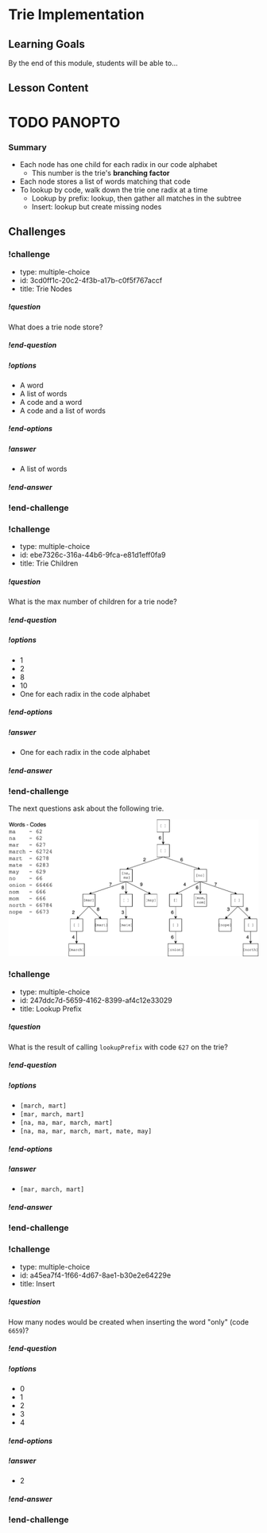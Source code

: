 # Trie Implementation

## Learning Goals

By the end of this module, students will be able to...

## Lesson Content

# TODO PANOPTO

### Summary

- Each node has one child for each radix in our code alphabet
    - This number is the trie's **branching factor**
- Each node stores a list of words matching that code
- To lookup by code, walk down the trie one radix at a time
    - Lookup by prefix: lookup, then gather all matches in the subtree
    - Insert: lookup but create missing nodes

## Challenges

<!-- >>>>>>>>>>>>>>>>>>>>>> BEGIN CHALLENGE >>>>>>>>>>>>>>>>>>>>>> -->
<!-- Replace everything in square brackets [] and remove brackets  -->

### !challenge

* type: multiple-choice
* id: 3cd0ff1c-20c2-4f3b-a17b-c0f5f767accf
* title: Trie Nodes

##### !question

What does a trie node store?

##### !end-question

##### !options

* A word
* A list of words
* A code and a word
* A code and a list of words

##### !end-options

##### !answer

* A list of words

##### !end-answer

### !end-challenge

<!-- ======================= END CHALLENGE ======================= -->
<!-- >>>>>>>>>>>>>>>>>>>>>> BEGIN CHALLENGE >>>>>>>>>>>>>>>>>>>>>> -->
<!-- Replace everything in square brackets [] and remove brackets  -->

### !challenge

* type: multiple-choice
* id: ebe7326c-316a-44b6-9fca-e81d1eff0fa9
* title: Trie Children

##### !question

What is the max number of children for a trie node?

##### !end-question

##### !options

* 1
* 2
* 8
* 10
* One for each radix in the code alphabet

##### !end-options

##### !answer

* One for each radix in the code alphabet

##### !end-answer

### !end-challenge

<!-- ======================= END CHALLENGE ======================= -->

The next questions ask about the following trie.

![](images/trie-lookup-question.png)

<!-- >>>>>>>>>>>>>>>>>>>>>> BEGIN CHALLENGE >>>>>>>>>>>>>>>>>>>>>> -->
<!-- Replace everything in square brackets [] and remove brackets  -->

### !challenge

* type: multiple-choice
* id: 247ddc7d-5659-4162-8399-af4c12e33029
* title: Lookup Prefix

##### !question

What is the result of calling `lookupPrefix` with code `627` on the trie?

##### !end-question

##### !options

* `[march, mart]`
* `[mar, march, mart]`
* `[na, ma, mar, march, mart]`
* `[na, ma, mar, march, mart, mate, may]`

##### !end-options

##### !answer

* `[mar, march, mart]`

##### !end-answer

<!-- other optional sections -->
<!-- !hint - !end-hint (markdown, users can see after a failed attempt) -->
<!-- !rubric - !end-rubric (markdown, instructors can see while scoring a checkpoint) -->
<!-- !explanation - !end-explanation (markdown, students can see after answering correctly) -->

### !end-challenge

<!-- ======================= END CHALLENGE ======================= -->
<!-- >>>>>>>>>>>>>>>>>>>>>> BEGIN CHALLENGE >>>>>>>>>>>>>>>>>>>>>> -->
<!-- Replace everything in square brackets [] and remove brackets  -->

### !challenge

* type: multiple-choice
* id: a45ea7f4-1f66-4d67-8ae1-b30e2e64229e
* title: Insert

##### !question

How many nodes would be created when inserting the word "only" (code `6659`)?

##### !end-question

##### !options

* 0
* 1
* 2
* 3
* 4

##### !end-options

##### !answer

* 2

##### !end-answer

### !end-challenge

<!-- ======================= END CHALLENGE ======================= -->
